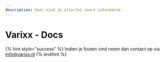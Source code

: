 ```yaml
---
description: Hier vind je allerlei soort informatie.
---
```


# Varixx - Docs

{% hint style="success" %}
Indien je fouten vind neem dan contact op via info@varixx.nl
{% endhint %}


